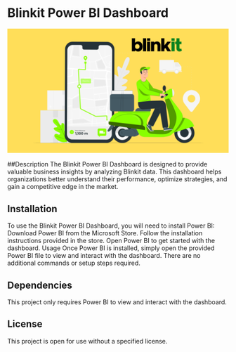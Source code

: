 # Blinkit Power BI Dashboard

![](https://github.com/Boolean-01/BlinkIt_PowerBI_project/blob/main/blinkit.png)

##Description
The Blinkit Power BI Dashboard is designed to provide valuable business insights by analyzing Blinkit data. This dashboard helps organizations better understand their performance, optimize strategies, and gain a competitive edge in the market.

## Installation
To use the Blinkit Power BI Dashboard, you will need to install Power BI:
Download Power BI from the Microsoft Store.
Follow the installation instructions provided in the store.
Open Power BI to get started with the dashboard.
Usage
Once Power BI is installed, simply open the provided Power BI file to view and interact with the dashboard. There are no additional commands or setup steps required.

## Dependencies
This project only requires Power BI to view and interact with the dashboard.

## License
This project is open for use without a specified license.

